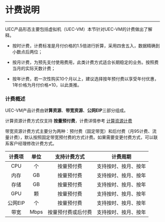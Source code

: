 # 计费说明
------
UEC产品形态主要包括虚拟机（UEC-VM）本节针对UEC-VM的计费做出了解释。

- 按时计费，计费标准是月付价格的1.5倍进行折算，采用四舍五入，数据精确到小数点后两位；

- 按月计费，为预先支付使用费用，此类计费方式适合长期稳定的业务。按照费当月的实际天数计费；

- 按年计费，若一次性购买10个月以上，建议选择按年预付费以享受年付优惠，1年价格为月付价格*10，以此类推。

  

### 计费概述

UEC-VM产品计费由**计算资源**、**带宽资源**、**公网EIP**三部分组成。

计算资源计费方式仅支持 **按量预付费**，计费详情参考 [计算资源计费](/uedn/billing_instructions/billing_compute)


带宽资源计费方式主要分为两种：预付费（固定带宽）和后付费（月95计费、流量计费），默认按照固定带宽预付费的方式计费。如果需要变更付费方式，可以联系客户经理修改计费方式。

| 计费项 | 单位  | 支持计费方式 | 计费周期 |
|  :--:  | :--:  | :--:  | :--:  |
| CPU  | 个 | 按量预付费 | 支持按时、按月、按年 |
| 内存  | GB | 按量预付费| 支持按时、按月、按年 |
| 存储  | GB | 按量预付费| 支持按时、按月、按年 |
| GPU | 颗 | 按量预付费 | 支持按时、按月、按年 |
| 公网EIP | 个 | 按量预付费 | 支持按时、按月、按年 |
| 带宽  | Mbps | 按量预付费或后付费 | 支持按时、按月、按年 |

